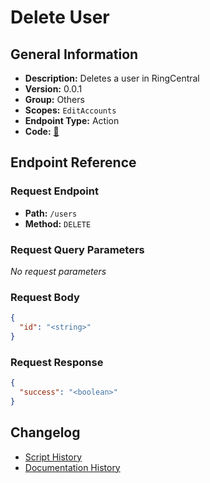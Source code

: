 # Delete User

## General Information

- **Description:** Deletes a user in RingCentral
- **Version:** 0.0.1
- **Group:** Others
- **Scopes:** `EditAccounts`
- **Endpoint Type:** Action
- **Code:** [🔗](https://github.com/NangoHQ/integration-templates/tree/main/integrations/ring-central-sandbox/actions/delete-user.ts)


## Endpoint Reference

### Request Endpoint

- **Path:** `/users`
- **Method:** `DELETE`

### Request Query Parameters

_No request parameters_

### Request Body

```json
{
  "id": "<string>"
}
```

### Request Response

```json
{
  "success": "<boolean>"
}
```

## Changelog

- [Script History](https://github.com/NangoHQ/integration-templates/commits/main/integrations/ring-central-sandbox/actions/delete-user.ts)
- [Documentation History](https://github.com/NangoHQ/integration-templates/commits/main/integrations/ring-central-sandbox/actions/delete-user.md)

<!-- END  GENERATED CONTENT -->

